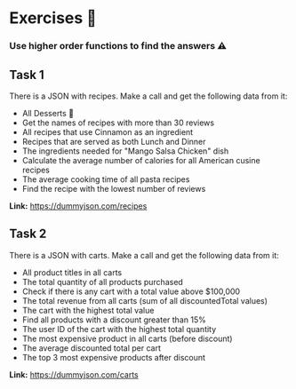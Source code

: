# Exercises 📃

### Use higher order functions to find the answers ⚠️

## Task 1

There is a JSON with recipes. Make a call and get the following data from it:

* All Desserts 🤤
* Get the names of recipes with more than 30 reviews
* All recipes that use Cinnamon as an ingredient
* Recipes that are served as both Lunch and Dinner
* The ingredients needed for "Mango Salsa Chicken" dish
* Calculate the average number of calories for all American cusine recipes
* The average cooking time of all pasta recipes
* Find the recipe with the lowest number of reviews

**Link:** https://dummyjson.com/recipes


## Task 2

There is a JSON with carts. Make a call and get the following data from it:

* All product titles in all carts
* The total quantity of all products purchased
* Check if there is any cart with a total value above $100,000
* The total revenue from all carts (sum of all discountedTotal values)
* The cart with the highest total value
* Find all products with a discount greater than 15%
* The user ID of the cart with the highest total quantity
* The most expensive product in all carts (before discount)
* The average discounted total per cart
* The top 3 most expensive products after discount

**Link:** https://dummyjson.com/carts
